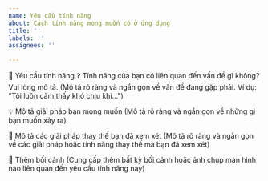```yaml
---
name: Yêu cầu tính năng
about: Cách tính năng mong muốn có ở ứng dụng
title: ''
labels: ''
assignees: ''

---
```


🚨 Yêu cầu tính năng
❓ Tính năng của bạn có liên quan đến vấn đề gì không? Vui lòng mô tả. (Mô tả rõ ràng và ngắn gọn về vấn đề đang gặp phải. Ví dụ: "Tôi luôn cảm thấy khó chịu khi...")

💡 Mô tả giải pháp bạn mong muốn (Mô tả rõ ràng và ngắn gọn về những gì bạn muốn xảy ra)

🔄 Mô tả các giải pháp thay thế bạn đã xem xét (Mô tả rõ ràng và ngắn gọn về các giải pháp hoặc tính năng thay thế mà bạn đã xem xét)

📝 Thêm bối cảnh (Cung cấp thêm bất kỳ bối cảnh hoặc ảnh chụp màn hình nào liên quan đến yêu cầu tính năng này)
